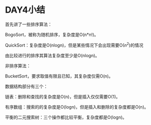 # DAY4小结

 首先讲了一些排序算法：

BogoSort，被称为随机排序，复杂度是O(n*n!)。

QuickSort：复杂度是O(nlogn)，但是某些情况下会出现需要O($n^2$)的情况

由比较进行的排序其算法复杂度至少是O(nlogn)。

非排序算法：

BucketSort，要求取值有限且已知，其复杂度仅需O(n)。

数据结构部分有三个：

链表：删除和查找的复杂度是O(n)，但是插入仅仅需要O(1)。

有序数组：搜索的的复杂度是O(logn)，但是插入和删除的复杂度都是O(n)。

平衡的二元搜索树：三个操作都比较平衡，复杂度都是O(logn)。

